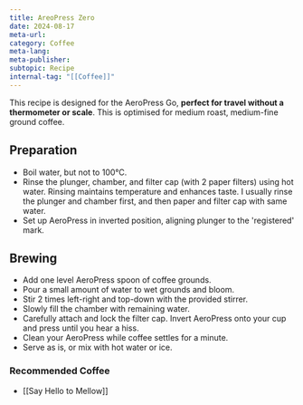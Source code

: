 ```yaml
---
title: AreoPress Zero
date: 2024-08-17
meta-url: 
category: Coffee
meta-lang: 
meta-publisher: 
subtopic: Recipe
internal-tag: "[[Coffee]]"
---
```


This recipe is designed for the AeroPress Go, **perfect for travel without a thermometer or scale**. This is optimised for medium roast, medium-fine ground coffee.
## Preparation
- Boil water, but not to 100°C.
- Rinse the plunger, chamber, and filter cap (with 2 paper filters) using hot water. Rinsing maintains temperature and enhances taste. I usually rinse the plunger and chamber first, and then paper and filter cap with same water. 
- Set up AeroPress in inverted position, aligning plunger to the 'registered' mark.

## Brewing
- Add one level AeroPress spoon of coffee grounds.
- Pour a small amount of water to wet grounds and bloom.
- Stir 2 times left-right and top-down with the provided stirrer.
- Slowly fill the chamber with remaining water.
- Carefully attach and lock the filter cap. Invert AeroPress onto your cup and press until you hear a hiss.
- Clean your AeroPress while coffee settles for a minute.
- Serve as is, or mix with hot water or ice.

### Recommended Coffee
- [[Say Hello to Mellow]]
